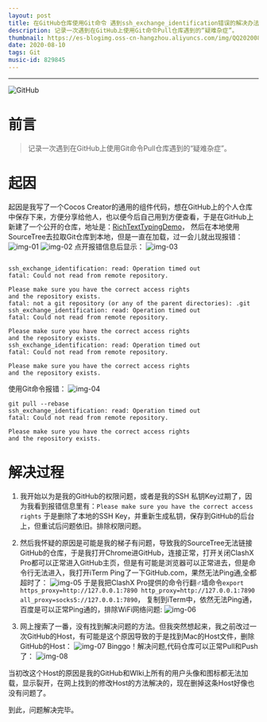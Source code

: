 ```yaml
---
layout: post
title: 在GitHub仓库使用Git命令 遇到ssh_exchange_identification错误的解决办法
description: 记录一次遇到在GitHub上使用Git命令Pull仓库遇到的“疑难杂症”。
thumbnail: https://es-blogimg.oss-cn-hangzhou.aliyuncs.com/img/QQ20200810-164246.png
date: 2020-08-10
tags: Git
music-id: 829845
---
```



-------
![GitHub](https://es-blogimg.oss-cn-hangzhou.aliyuncs.com/img/what-is-github-1-1.png)

# 前言

> 记录一次遇到在GitHub上使用Git命令Pull仓库遇到的“疑难杂症”。



# 起因

起因是我写了一个Cocos Creator的通用的组件代码，想在GitHub上的个人仓库中保存下来，方便分享给他人，也以便今后自己用到方便查看，于是在GitHub上新建了一个公开的仓库，地址是：[RichTextTypingDemo](https://github.com/BillScott1024/RichTextTypingDemo)， 然后在本地使用SourceTree去拉取Git仓库到本地，但是一直在加载，过一会儿就出现报错：
![img-01](https://es-blogimg.oss-cn-hangzhou.aliyuncs.com/img/QQ20200810-164246.png)
![img-02](https://es-blogimg.oss-cn-hangzhou.aliyuncs.com/img/20200810164404.png)
点开报错信息后显示：
![img-03](https://es-blogimg.oss-cn-hangzhou.aliyuncs.com/img/20200810164446.png)

```git

ssh_exchange_identification: read: Operation timed out
fatal: Could not read from remote repository.

Please make sure you have the correct access rights
and the repository exists.
fatal: not a git repository (or any of the parent directories): .git
ssh_exchange_identification: read: Operation timed out
fatal: Could not read from remote repository.

Please make sure you have the correct access rights
and the repository exists.
ssh_exchange_identification: read: Operation timed out
fatal: Could not read from remote repository.

Please make sure you have the correct access rights
and the repository exists.

```
使用Git命令报错：
![img-04](https://es-blogimg.oss-cn-hangzhou.aliyuncs.com/img/20200810170612.png)

```git
git pull --rebase
ssh_exchange_identification: read: Operation timed out
fatal: Could not read from remote repository.

Please make sure you have the correct access rights
and the repository exists.
```

# 解决过程

1. 我开始以为是我的GitHub的权限问题，或者是我的SSH 私钥Key过期了，因为我看到报错信息里有：`Please make sure you have the correct access rights`  于是删除了本地的SSH Key，并重新生成私钥，保存到GitHub的后台上，但重试后问题依旧。排除权限问题。

2. 然后我怀疑的原因是可能是我的梯子有问题，导致我的SourceTree无法链接GitHub的仓库，于是我打开Chrome进GitHub，连接正常，打开关闭ClashX Pro都可以正常进入GitHub主页，但是有可能是浏览器可以正常进去，但是命令行无法进入，我打开iTerm Ping了一下GitHub.com，果然无法Ping通,全都超时了：
![img-05](https://es-blogimg.oss-cn-hangzhou.aliyuncs.com/img/20200810165338.png)
    于是我把ClashX Pro提供的命令行翻♂墙命令`export https_proxy=http://127.0.0.1:7890 http_proxy=http://127.0.0.1:7890 all_proxy=socks5://127.0.0.1:7890`， 复制到iTerm中，依然无法Ping通，百度是可以正常Ping通的，排除WiFi网络问题:
![img-06](https://es-blogimg.oss-cn-hangzhou.aliyuncs.com/img/20200810165523.png)

3. 网上搜索了一番，没有找到解决问题的方法。但我突然想起来，我之前改过一次GitHub的Host，有可能是这个原因导致的于是找到Mac的Host文件，删除GitHub的Host：
    ![img-07](https://es-blogimg.oss-cn-hangzhou.aliyuncs.com/img/20200810165855.png)
    Binggo！解决问题,代码仓库可以正常Pull和Push了：
    ![img-08](https://es-blogimg.oss-cn-hangzhou.aliyuncs.com/img/20200810170048.png)

当初改这个Host的原因是我的GitHub和WIki上所有的用户头像和图标都无法加载，显示裂开，在网上找到的修改Host的方法解决的，现在删掉这条Host好像也没有问题了。



到此，问题解决完毕。



